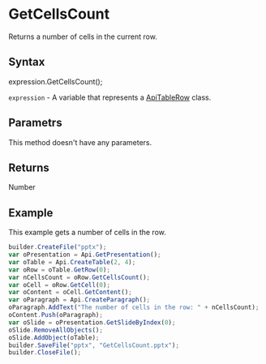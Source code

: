 # GetCellsCount

Returns a number of cells in the current row.

## Syntax

expression.GetCellsCount();

`expression` - A variable that represents a [ApiTableRow](../ApiTableRow.md) class.

## Parametrs

This method doesn't have any parameters.

## Returns

Number

## Example

This example gets a number of cells in the row.

```javascript
builder.CreateFile("pptx");
var oPresentation = Api.GetPresentation();
var oTable = Api.CreateTable(2, 4);
var oRow = oTable.GetRow(0);
var nCellsCount = oRow.GetCellsCount();
var oCell = oRow.GetCell(0);
var oContent = oCell.GetContent();
var oParagraph = Api.CreateParagraph();
oParagraph.AddText("The number of cells in the row: " + nCellsCount);
oContent.Push(oParagraph);
var oSlide = oPresentation.GetSlideByIndex(0);
oSlide.RemoveAllObjects();
oSlide.AddObject(oTable);
builder.SaveFile("pptx", "GetCellsCount.pptx");
builder.CloseFile();
```
